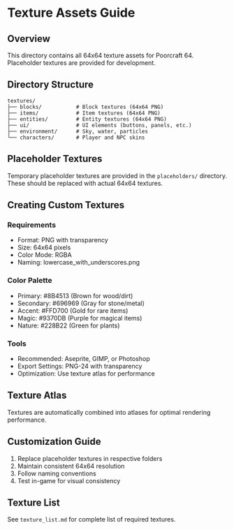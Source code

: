 # Texture Assets Guide

## Overview
This directory contains all 64x64 texture assets for Poorcraft 64. Placeholder textures are provided for development.

## Directory Structure
```
textures/
├── blocks/           # Block textures (64x64 PNG)
├── items/            # Item textures (64x64 PNG)
├── entities/         # Entity textures (64x64 PNG)
├── ui/               # UI elements (buttons, panels, etc.)
├── environment/      # Sky, water, particles
└── characters/       # Player and NPC skins
```

## Placeholder Textures
Temporary placeholder textures are provided in the `placeholders/` directory. These should be replaced with actual 64x64 textures.

## Creating Custom Textures

### Requirements
- Format: PNG with transparency
- Size: 64x64 pixels
- Color Mode: RGBA
- Naming: lowercase_with_underscores.png

### Color Palette
- Primary: #8B4513 (Brown for wood/dirt)
- Secondary: #696969 (Gray for stone/metal)
- Accent: #FFD700 (Gold for rare items)
- Magic: #9370DB (Purple for magical items)
- Nature: #228B22 (Green for plants)

### Tools
- Recommended: Aseprite, GIMP, or Photoshop
- Export Settings: PNG-24 with transparency
- Optimization: Use texture atlas for performance

## Texture Atlas
Textures are automatically combined into atlases for optimal rendering performance.

## Customization Guide
1. Replace placeholder textures in respective folders
2. Maintain consistent 64x64 resolution
3. Follow naming conventions
4. Test in-game for visual consistency

## Texture List
See `texture_list.md` for complete list of required textures.
